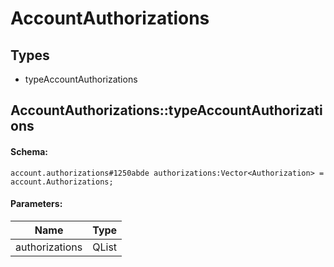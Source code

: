 # AccountAuthorizations

## Types

* typeAccountAuthorizations

## AccountAuthorizations::typeAccountAuthorizations

#### Schema:

`account.authorizations#1250abde authorizations:Vector<Authorization> = account.Authorizations;`

#### Parameters:

|Name|Type|
|----|----|
|authorizations|QList<Authorization>|

